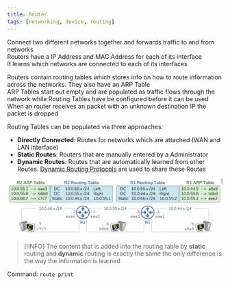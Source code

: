 ```yaml
---
title: Router
tags: [networking, device, routing]
---
```


Connect two different networks together and forwards traffic to and from networks   
Routers have a IP Address and MAC Address for each of its interface  
It learns which networks are connected to each of its interfaces

Routers contain routing tables which stores info on how to route information across the networks. They also have an ARP Table  
ARP Tables start out empty and are populated as traffic flows through the network while Routing Tables have be configured before it can be used  
When an router receives an packet with an unknown destination IP the packet is dropped

Routing Tables can be populated via three approaches:

* **Directly Connected**: Routes for networks which are attached (WAN and LAN interface)
* **Static Routes**: Routers that are manually entered by a Administrator
* **Dynamic Routes**: Routes that are automatically learned from other Routes. [Dynamic Routing Protocols](../Layer-wise%20Concepts/Network%20(Internet)%20Layer%20Concepts/Dynamic%20Routing%20Protocols.md) are used to share these Routes

![Routing Tables](../images/routering-tables.png)

 > [!INFO]
 > The content that is added into the routing table by **static** routing and **dynamic** routing is exactly the same the only difference is the way the information is learned

Command: `route print`